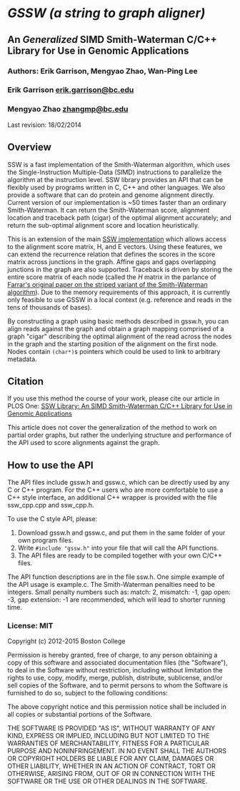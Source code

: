 
# *GSSW (a string to graph aligner)*
## An *Generalized* SIMD Smith-Waterman C/C++ Library for Use in Genomic Applications

### Authors: Erik Garrison, Mengyao Zhao, Wan-Ping Lee

### Erik Garrison <erik.garrison@bc.edu>
### Mengyao Zhao <zhangmp@bc.edu>

Last revision: 18/02/2014

## Overview

SSW is a fast implementation of the Smith-Waterman algorithm, which uses the
Single-Instruction Multiple-Data (SIMD) instructions to parallelize the
algorithm at the instruction level. SSW library provides an API that can be
flexibly used by programs written in C, C++ and other languages. We also
provide a software that can do protein and genome alignment directly. Current
version of our implementation is ~50 times faster than an ordinary
Smith-Waterman. It can return the Smith-Waterman score, alignment location and
traceback path (cigar) of the optimal alignment accurately; and return the
sub-optimal alignment score and location heuristically.

This is an extension of the main 
[SSW implementation](https://github.com/mengyao/Complete-Striped-Smith-Waterman-Library/tree/master/src)
which allows access to the alignment score matrix, H, and E vectors.  Using
these features, we can extend the recurrence relation that defines the scores
in the score matrix across junctions in the graph.  Affine gaps and gaps
overlapping junctions in the graph are also supported.  Traceback is driven by
storing the entire score matrix of each node (called the *H* matrix in the parlance
of [Farrar's original paper on the striped variant of the Smith-Waterman
algorithm](http://bioinformatics.oxfordjournals.org/content/23/2/156.short)).
Due to the memory requirements of this approach, it is currently only feasible
to use GSSW in a local context (e.g. reference and reads in the tens of
thousands of bases).

By constructing a graph using basic methods described in gssw.h, you can align
reads against the graph and obtain a graph mapping comprised of a graph "cigar"
describing the optimal alignment of the read across the nodes in the graph and
the starting position of the alignment on the first node.  Nodes contain
`(char*)`s pointers which could be used to link to arbitrary metadata.

## Citation

If you use this method the course of your work, please cite our article in PLOS One:
[SSW Library: An SIMD Smith-Waterman C/C++ Library for Use in Genomic
Applications](http://www.plosone.org/article/info%3Adoi%2F10.1371%2Fjournal.pone.0082138)

This article does not cover the generalization of the method to work on partial
order graphs, but rather the underlying structure and performance of the API
used to score alignments against the graph.

## How to use the API

The API files include gssw.h and gssw.c, which can be directly used by any C or
C++ program. For the C++ users who are more comfortable to use a C++ style
interface, an additional C++ wrapper is provided with the file ssw\_cpp.cpp and
ssw\_cpp.h. 

To use the C style API, please: 

1. Download gssw.h and gssw.c, and put them in the same folder of your own
program files.
2. Write `#include "gssw.h"` into your file that will call the API functions.
3. The API files are ready to be compiled together with your own C/C++ files.

The API function descriptions are in the file ssw.h. One simple example of the
API usage is example.c. The Smith-Waterman penalties need to be integers. Small
penalty numbers such as: match: 2, mismatch: -1, gap open: -3, gap extension:
-1 are recommended, which will lead to shorter running time.  

### License: MIT

Copyright (c) 2012-2015 Boston College

Permission is hereby granted, free of charge, to any person obtaining a copy of
this software and associated documentation files (the "Software"), to deal in
the Software without restriction, including without limitation the rights to
use, copy, modify, merge, publish, distribute, sublicense, and/or sell copies
of the Software, and to permit persons to whom the Software is furnished to do
so, subject to the following conditions:

The above copyright notice and this permission notice shall be included in all
copies or substantial portions of the Software.

THE SOFTWARE IS PROVIDED "AS IS", WITHOUT WARRANTY OF ANY KIND, EXPRESS OR
IMPLIED, INCLUDING BUT NOT LIMITED TO THE WARRANTIES OF MERCHANTABILITY,
FITNESS FOR A PARTICULAR PURPOSE AND NONINFRINGEMENT. IN NO EVENT SHALL THE
AUTHORS OR COPYRIGHT HOLDERS BE LIABLE FOR ANY CLAIM, DAMAGES OR OTHER
LIABILITY, WHETHER IN AN ACTION OF CONTRACT, TORT OR OTHERWISE, ARISING FROM,
OUT OF OR IN CONNECTION WITH THE SOFTWARE OR THE USE OR OTHER DEALINGS IN THE
SOFTWARE.


<!--
To use the C++ style API, please: 

1. Download ssw.h, ssw.c, ssw\_cpp.cpp and ssw\_cpp.h and put them in the same
folder of your own program files.
2. Write #include "ssw\_cpp.h" into your file that will call the API functions.
3. The API files are ready to be compiled together with your own C/C++ files.

The API function descriptions are in the file ssw\_cpp.h. A simple example of
using the C++ API is example.cpp.

## Speed and memory usage of the API

Test data set: 
Target sequence: reference genome of E. coli strain 536 (4,938,920 nucleotides) from NCBI
Query sequences: 1000 reads of Ion Torrent sequenced E. coli strain DH10B (C23-140, 318 PGM Run, 11/2011), read length: ~25-540 bp, most reads are ~200 bp

CPU time:
AMD CPU: default penalties: ~880 seconds; -m1 -x3 -o5 -e2: ~460 seconds
Intel CPU: default penalties: ~960 seconds; -m1 -x3 -o5 -e2: ~500 seconds 

Memory usage: ~40MB
 
## Install the software

1. Download the software from https://github.com/mengyao/Complete-Striped-Smith-Waterman-Library.
2. cd src
3. make
4. the executable file will be ssw\_test

## Run the software

    Usage: ssw\_test [options] ... <target.fasta> <query.fasta>(or <query.fastq>)
    Options:
        -m N	N is a positive integer for weight match in genome sequence alignment. [default: 2]
        -x N	N is a positive integer. -N will be used as weight mismatch in genome sequence alignment. [default: 2]
        -o N	N is a positive integer. -N will be used as the weight for the gap opening. [default: 3]
        -e N	N is a positive integer. -N will be used as the weight for the gap extension. [default: 1]
        -p	Do protein sequence alignment. Without this option, the ssw_test will do genome sequence alignment.
        -a FILE	FILE is either the Blosum or Pam weight matrix. [default: Blosum50]
        -c	Return the alignment path.
        -f N	N is a positive integer. Only output the alignments with the Smith-Waterman score >= N.
        -r	The best alignment will be picked between the original read alignment and the reverse complement read alignment.
        -s	Output in SAM format. [default: no header]
        -h	If -s is used, include header in SAM output.


-->
